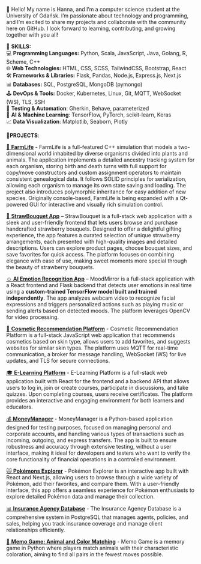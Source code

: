 🤗 Hello! My name is Hanna, and I’m a computer science student at the University of Gdańsk. I’m passionate about technology and programming, and I’m excited to share my projects and collaborate with the community here on GitHub. I look forward to learning, contributing, and growing together with you all! 

📍 **SKILLS:**  
💻 **Programming Languages:** Python, Scala, JavaScript, Java, Golang, R, Scheme, C++  
🌐 **Web Technologies:** HTML, CSS, SCSS, TailwindCSS, Bootstrap, React    
🛠️ **Frameworks & Libraries:** Flask, Pandas, Node.js, Express.js, Next.js  
📊 **Databases:** SQL, PostgreSQL, MongoDB (pymongo)  
🕹️ **DevOps & Tools:** Docker, Kubernetes, Linux, Git, MQTT, WebSocket (WS), TLS, SSH     
🔧 **Testing & Automation**: Gherkin, Behave, parameterized  
🤖 **AI & Machine Learning**: TensorFlow, PyTorch, scikit-learn, Keras  
📈 **Data Visualization**: Matplotlib, Seaborn, Plotly


📍**PROJECTS**:   

[🐷 **FarmLife**](https://github.com/hsialitskaya/FarmLife.git) - FarmLife is a full-featured C++ simulation that models a two-dimensional world inhabited by diverse organisms divided into plants and animals. The application implements a detailed ancestry tracking system for each organism, storing birth and death turns with full support for copy/move constructors and custom assignment operators to maintain consistent genealogical data. It follows SOLID principles for serialization, allowing each organism to manage its own state saving and loading. The project also introduces polymorphic inheritance for easy addition of new species. Originally console-based, FarmLife is being expanded with a Qt-powered GUI for interactive and visually rich simulation control.


[🍓 **StrawBouquet App**](https://github.com/hsialitskaya/StrawBouquet_App.git) – StrawBouquet is a full-stack web application with a sleek and user-friendly frontend that lets users browse and purchase handcrafted strawberry bouquets. Designed to offer a delightful gifting experience, the app features a curated selection of unique strawberry arrangements, each presented with high-quality images and detailed descriptions. Users can explore product pages, choose bouquet sizes, and save favorites for quick access. The platform focuses on combining elegance with ease of use, making sweet moments more special through the beauty of strawberry bouquets.  


[☺️ **AI Emotion Recognition App**](https://github.com/hsialitskaya/MoodMirror_App.git)  – MoodMirror is a full-stack application with a React frontend and Flask backend that detects user emotions in real time using a **custom-trained TensorFlow model built and trained independently**. The app analyzes webcam video to recognize facial expressions and triggers personalized actions such as playing music or sending alerts based on detected moods. The platform leverages OpenCV for video processing.

[💄 **Cosmetic Recommendation Platform**](https://github.com/hsialitskaya/Cosmetics_App.git)  - Cosmetic Recommendation Platform is a full-stack JavaScript web application that recommends cosmetics based on skin type, allows users to add favorites, and suggests websites for similar skin types. The platform uses MQTT for real-time communication, a broker for message handling, WebSocket (WS) for live updates, and TLS for secure connections.

[🎓 **E-Learning Platform**](https://github.com/hsialitskaya/Learning_App.git)  - E-Learning Platform is a full-stack web application built with React for the frontend and a backend API that allows users to log in, join or create courses, participate in discussions, and take quizzes. Upon completing courses, users receive certificates. The platform provides an interactive and engaging environment for both learners and educators.    

[💰 **MoneyManager**](https://github.com/hsialitskaya/Test_Bank_App.git)  -  MoneyManager is a Python-based application designed for testing purposes, focused on managing personal and corporate accounts, and handling various types of transactions such as incoming, outgoing, and express transfers. The app is built to ensure robustness and accuracy through extensive testing, without a user interface, making it ideal for developers and testers who want to verify the core functionality of financial operations in a controlled environment.

[🐱 **Pokémons Explorer**](https://github.com/hsialitskaya/Pokemons_App.git)  - Pokémon Explorer is an interactive app built with React and Next.js, allowing users to browse through a wide variety of Pokémon, add their favorites, and compare them. With a user-friendly interface, this app offers a seamless experience for Pokémon enthusiasts to explore detailed Pokémon data and manage their collection.

[📊 **Insurance Agency Database**](https://github.com/hsialitskaya/DBSecure.git)  - The Insurance Agency Database is a comprehensive system in PostgreSQL that manages agents, policies, and sales, helping you track insurance coverage and manage client relationships efficiently.

[🧩 **Memo Game: Animal and Color Matching**](https://github.com/hsialitskaya/Memo_Game)  - Memo Game is a memory game in Python where players match animals with their characteristic coloration, aiming to find all pairs in the fewest moves possible.  




